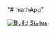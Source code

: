 "# mathApp" 

[![Build Status](https://travis-ci.org/vladbbb/mathApp.svg?branch=dev)](https://travis-ci.org/vladbbb/mathApp)
